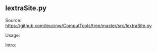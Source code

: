 ## lextraSite.py

Source: https://github.com/leucinw/ComputTools/tree/master/src/lextraSite.py

Usage:

Intro:

